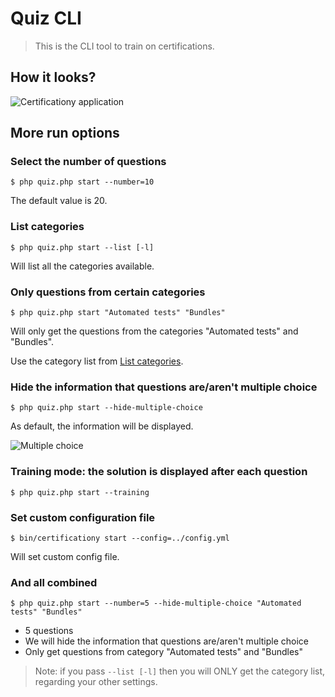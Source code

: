 
# Quiz CLI
> This is the CLI tool to train on certifications.

## How it looks?

![Certificationy application](https://cloud.githubusercontent.com/assets/1247388/17698070/434e3944-63b9-11e6-80c6-91706dbbea50.png "Certificationy application")

## More run options

### Select the number of questions
```
$ php quiz.php start --number=10
```

The default value is 20.

### List categories
```
$ php quiz.php start --list [-l]
```

Will list all the categories available.

### Only questions from certain categories
```
$ php quiz.php start "Automated tests" "Bundles"
```

Will only get the questions from the categories "Automated tests" and "Bundles".

Use the category list from [List categories](#list-categories).

### Hide the information that questions are/aren't multiple choice
```
$ php quiz.php start --hide-multiple-choice
```

As default, the information will be displayed.

![Multiple choice](https://cloud.githubusercontent.com/assets/795661/3308225/721b5324-f679-11e3-8d9d-62ba32cd8e32.png "Multiple choice")

### Training mode: the solution is displayed after each question
```
$ php quiz.php start --training
```

### Set custom configuration file
```
$ bin/certificationy start --config=../config.yml
```

Will set custom config file.

### And all combined
```
$ php quiz.php start --number=5 --hide-multiple-choice "Automated tests" "Bundles"
```

* 5 questions
* We will hide the information that questions are/aren't multiple choice
* Only get questions from category "Automated tests" and "Bundles"

> Note: if you pass `--list [-l]` then you will ONLY get the category list, regarding your other settings.